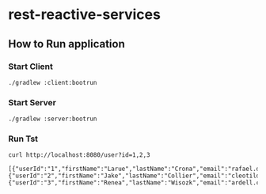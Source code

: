 # rest-reactive-services

## How to Run application

### Start Client 
```shell
./gradlew :client:bootrun
```

### Start Server

```shell
./gradlew :server:bootrun
```

### Run Tst
```shell
curl http://localhost:8080/user?id=1,2,3

[{"userId":"1","firstName":"Larue","lastName":"Crona","email":"rafael.dicki@gmail.com"},{"userId":"2","firstName":"Jake","lastName":"Collier","email":"cleotilde.bernier@gmail.com"},{"userId":"3","firstName":"Renea","lastName":"Wisozk","email":"ardell.conn@hotmail.com"}]
```
